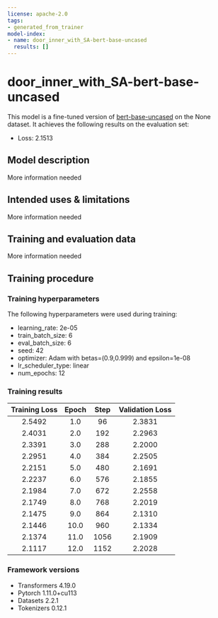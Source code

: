 ```yaml
---
license: apache-2.0
tags:
- generated_from_trainer
model-index:
- name: door_inner_with_SA-bert-base-uncased
  results: []
---
```


<!-- This model card has been generated automatically according to the information the Trainer had access to. You
should probably proofread and complete it, then remove this comment. -->

# door_inner_with_SA-bert-base-uncased

This model is a fine-tuned version of [bert-base-uncased](https://huggingface.co/bert-base-uncased) on the None dataset.
It achieves the following results on the evaluation set:
- Loss: 2.1513

## Model description

More information needed

## Intended uses & limitations

More information needed

## Training and evaluation data

More information needed

## Training procedure

### Training hyperparameters

The following hyperparameters were used during training:
- learning_rate: 2e-05
- train_batch_size: 6
- eval_batch_size: 6
- seed: 42
- optimizer: Adam with betas=(0.9,0.999) and epsilon=1e-08
- lr_scheduler_type: linear
- num_epochs: 12

### Training results

| Training Loss | Epoch | Step | Validation Loss |
|:-------------:|:-----:|:----:|:---------------:|
| 2.5492        | 1.0   | 96   | 2.3831          |
| 2.4031        | 2.0   | 192  | 2.2963          |
| 2.3391        | 3.0   | 288  | 2.2000          |
| 2.2951        | 4.0   | 384  | 2.2505          |
| 2.2151        | 5.0   | 480  | 2.1691          |
| 2.2237        | 6.0   | 576  | 2.1855          |
| 2.1984        | 7.0   | 672  | 2.2558          |
| 2.1749        | 8.0   | 768  | 2.2019          |
| 2.1475        | 9.0   | 864  | 2.1310          |
| 2.1446        | 10.0  | 960  | 2.1334          |
| 2.1374        | 11.0  | 1056 | 2.1909          |
| 2.1117        | 12.0  | 1152 | 2.2028          |


### Framework versions

- Transformers 4.19.0
- Pytorch 1.11.0+cu113
- Datasets 2.2.1
- Tokenizers 0.12.1
